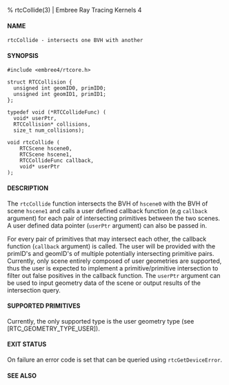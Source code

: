 % rtcCollide(3) | Embree Ray Tracing Kernels 4

#### NAME

    rtcCollide - intersects one BVH with another

#### SYNOPSIS

    #include <embree4/rtcore.h>

    struct RTCCollision {
      unsigned int geomID0, primID0;
      unsigned int geomID1, primID1;
    };
    
    typedef void (*RTCCollideFunc) (
      void* userPtr,
      RTCCollision* collisions,
      size_t num_collisions);

    void rtcCollide (
        RTCScene hscene0, 
        RTCScene hscene1, 
        RTCCollideFunc callback, 
        void* userPtr
    );

#### DESCRIPTION

The `rtcCollide` function intersects the BVH of `hscene0` with the BVH of 
scene `hscene1` and calls a user defined callback function (e.g `callback` 
argument) for each pair of intersecting primitives between the two scenes.
A user defined data pointer (`userPtr` argument) can also be passed in.

For every pair of primitives that may intersect each other, the
callback function (`callback` argument) is called. The user will be
provided with the primID's and geomID's of multiple potentially
intersecting primitive pairs. Currently, only scene entirely composed
of user geometries are supported, thus the user is expected to
implement a primitive/primitive intersection to filter out false
positives in the callback function. The `userPtr` argument can be used
to input geometry data of the scene or output results of the
intersection query.

#### SUPPORTED PRIMITIVES

Currently, the only supported type is the user geometry type 
(see [RTC_GEOMETRY_TYPE_USER]).

#### EXIT STATUS

On failure an error code is set that can be queried using
`rtcGetDeviceError`.

#### SEE ALSO
